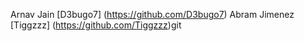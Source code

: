 Arnav Jain [D3bugo7] (https://github.com/D3bugo7)
Abram Jimenez [Tiggzzz] (https://github.com/Tiggzzz)git
